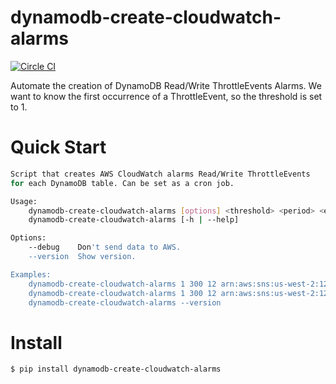 # dynamodb-create-cloudwatch-alarms

[![Circle CI](https://circleci.com/gh/percolate/dynamodb-create-cloudwatch-alarms.svg?style=svg)](https://circleci.com/gh/percolate/dynamodb-create-cloudwatch-alarms)

Automate the creation of DynamoDB Read/Write ThrottleEvents Alarms.
We want to know the first occurrence of a ThrottleEvent, so the threshold is
set to 1.

# Quick Start
```bash
Script that creates AWS CloudWatch alarms Read/Write ThrottleEvents
for each DynamoDB table. Can be set as a cron job.

Usage:
    dynamodb-create-cloudwatch-alarms [options] <threshold> <period> <eval_period> <sns_topic_arn> <region>
    dynamodb-create-cloudwatch-alarms [-h | --help]

Options:
    --debug    Don't send data to AWS.
    --version  Show version.

Examples:
    dynamodb-create-cloudwatch-alarms 1 300 12 arn:aws:sns:us-west-2:123456789012:dynamodb us-west-2
    dynamodb-create-cloudwatch-alarms 1 300 12 arn:aws:sns:us-west-2:123456789012:dynamodb us-west-2 --debug
    dynamodb-create-cloudwatch-alarms --version
```

# Install
```bash
$ pip install dynamodb-create-cloudwatch-alarms
```
